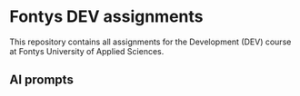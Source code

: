 # Fontys DEV assignments

This repository contains all assignments for the Development (DEV) course at Fontys University of Applied Sciences.

## AI prompts
